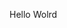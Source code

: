 Hello Wolrd





























































































































































































































































































































































































































































































































































































































































































































































































































































































































































































































































































































































































































































































































































































































































































































































































































































































































































































































































































































































































































































































